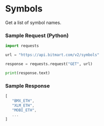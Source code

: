 # Symbols

Get a list of symbol names.

### Sample Request \(Python\)

```py
import requests

url = "https://api.bitmart.com/v2/symbols"

response = requests.request("GET", url)

print(response.text)
```

### Sample Response

```js
[  
   "BMX_ETH",
   "XLM_ETH",
   "MOBI_ETH",
   ...
]
```



